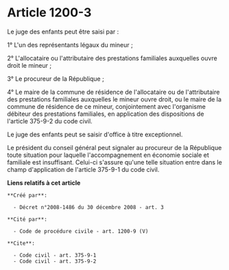 # Article 1200-3

Le juge des enfants peut être saisi par : 

1° L'un des représentants légaux du mineur ; 

2° L'allocataire ou l'attributaire des prestations familiales auxquelles ouvre droit le mineur ; 

3° Le procureur de la République ; 

4° Le maire de la commune de résidence de l'allocataire ou de l'attributaire des prestations familiales auxquelles le mineur
ouvre droit, ou le maire de la commune de résidence de ce mineur, conjointement avec l'organisme débiteur des prestations
familiales, en application des dispositions de l'article 375-9-2 du code civil. 

Le juge des enfants peut se saisir d'office à titre exceptionnel. 

Le président du conseil général peut signaler au procureur de la République toute situation pour laquelle l'accompagnement en
économie sociale et familiale est insuffisant. Celui-ci s'assure qu'une telle situation entre dans le champ d'application de
l'article 375-9-1 du code civil.

**Liens relatifs à cet article**

	**Créé par**:

	  - Décret n°2008-1486 du 30 décembre 2008 - art. 3

	**Cité par**:

	  - Code de procédure civile - art. 1200-9 (V)

	**Cite**:

	  - Code civil - art. 375-9-1
	  - Code civil - art. 375-9-2

